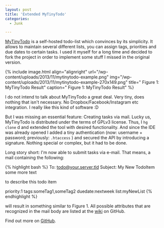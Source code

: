 ```yaml
---
layout: post
title: 'Extended MyTinyTodo'
categories:
  - Junk

---
```


<a href="http://www.mytinytodo.net/">MyTinyTodo</a> is a self-hosted todo-list which convinces by its simplicity. It allows to maintain several different lists, you can assign tags, priorities and due dates to certain tasks.
I used it myself for a long time and decided to fork the project in order to implement some stuff I missed in the original version.



{% include image.html align="alignright" url="/wp-content/uploads/2013/11/mytinytodo-example.png" img="/wp-content/uploads/2013/11/mytinytodo-example-270x149.png" title=" Figure 1: MyTinyTodo Result" caption=" Figure 1: MyTinyTodo Result" %}

I do not intend to talk about MyTinyTodo a great deal. Very tiny, does nothing that isn't necessary. No Dropbox/Facebook/Instagram etc integration. I really like this kind of software :D

But I was missing an essential feature: Creating tasks via mail.
Lucky us, MyTinyTodo is distributed under the terms of GPLv3 license. Thus, I  `hg clone` d and extended the tool with desired functionality. And since the IDE was already opened I added a tiny authentication (now: username + password; previously:  `.htaccess` ) and secured the API by introducing a signature. Nothing special or complex, but it had to be done.

Long story short: I'm now able to submit tasks via e-mail. That means, a mail containing the following:



{% highlight bash %}
To: todo@your.server.tld
Subject: My New TodoItem
some more text

to describe this todo item

priority:1
tags:someTag1,someTag2
duedate:nextweek
list:myNewList
{% endhighlight %}




will result in something similar to Figure 1. All possible attributes that are recognized in the mail body are listed at the <a href="https://github.com/binfalse/MyTinyTodo/wiki/Mail-Setup">wiki</a> on GitHub.

Find out more on <a href="https://github.com/binfalse/MyTinyTodo/wiki/MyTinyTodo">GitHub</a>.
